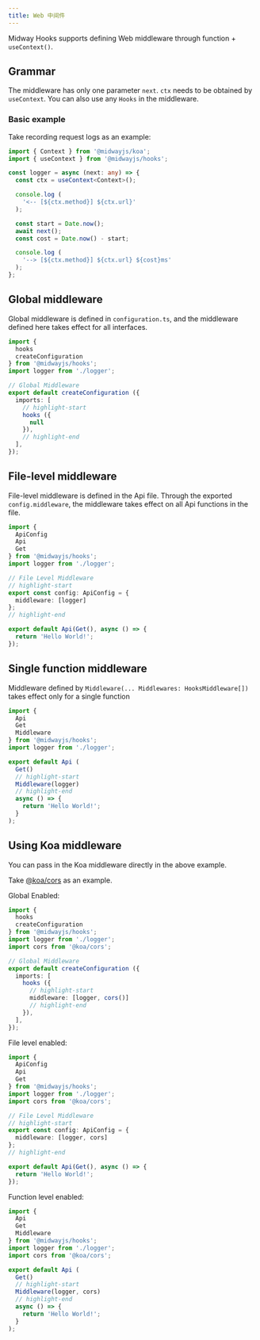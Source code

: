 ```yaml
---
title: Web 中间件
---
```


Midway Hooks supports defining Web middleware through function + `useContext()`.

## Grammar

The middleware has only one parameter `next`. `ctx` needs to be obtained by `useContext`. You can also use any `Hooks` in the middleware.

### Basic example

Take recording request logs as an example:

```typescript
import { Context } from '@midwayjs/koa';
import { useContext } from '@midwayjs/hooks';

const logger = async (next: any) => {
  const ctx = useContext<Context>();

  console.log (
    '<-- [${ctx.method}] ${ctx.url}'
  );

  const start = Date.now();
  await next();
  const cost = Date.now() - start;

  console.log (
    '--> [${ctx.method}] ${ctx.url} ${cost}ms'
  );
};
```

## Global middleware

Global middleware is defined in `configuration.ts`, and the middleware defined here takes effect for all interfaces.

```typescript
import {
  hooks
  createConfiguration
} from '@midwayjs/hooks';
import logger from './logger';

// Global Middleware
export default createConfiguration ({
  imports: [
    // highlight-start
    hooks ({
      null
    }),
    // highlight-end
  ],
});
```

## File-level middleware

File-level middleware is defined in the Api file. Through the exported `config.middleware`, the middleware takes effect on all Api functions in the file.

```typescript
import {
  ApiConfig
  Api
  Get
} from '@midwayjs/hooks';
import logger from './logger';

// File Level Middleware
// highlight-start
export const config: ApiConfig = {
  middleware: [logger]
};
// highlight-end

export default Api(Get(), async () => {
  return 'Hello World!';
});
```

## Single function middleware

Middleware defined by `Middleware(... Middlewares: HooksMiddleware[])` takes effect only for a single function

```ts
import {
  Api
  Get
  Middleware
} from '@midwayjs/hooks';
import logger from './logger';

export default Api (
  Get()
  // highlight-start
  Middleware(logger)
  // highlight-end
  async () => {
    return 'Hello World!';
  }
);
```

## Using Koa middleware

You can pass in the Koa middleware directly in the above example.

Take [@koa/cors](https://www.npmjs.com/package/@koa/cors) as an example.

Global Enabled:

```ts
import {
  hooks
  createConfiguration
} from '@midwayjs/hooks';
import logger from './logger';
import cors from '@koa/cors';

// Global Middleware
export default createConfiguration ({
  imports: [
    hooks ({
      // highlight-start
      middleware: [logger, cors()]
      // highlight-end
    }),
  ],
});
```

File level enabled:

```ts
import {
  ApiConfig
  Api
  Get
} from '@midwayjs/hooks';
import logger from './logger';
import cors from '@koa/cors';

// File Level Middleware
// highlight-start
export const config: ApiConfig = {
  middleware: [logger, cors]
};
// highlight-end

export default Api(Get(), async () => {
  return 'Hello World!';
});
```

Function level enabled:

```ts
import {
  Api
  Get
  Middleware
} from '@midwayjs/hooks';
import logger from './logger';
import cors from '@koa/cors';

export default Api (
  Get()
  // highlight-start
  Middleware(logger, cors)
  // highlight-end
  async () => {
    return 'Hello World!';
  }
);
```
